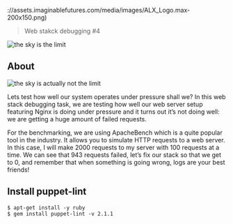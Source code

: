 ://assets.imaginablefutures.com/media/images/ALX_Logo.max-200x150.png)
  > Web stakck debugging #4


![the sky is the limit](https://media3.giphy.com/media/HV58tke92RgSLZIB7m/200w.webp?cid=ecf05e47n4bb6h4oal5mlkxrs63o7nadh4l1zi8qnhqtxml3&ep=v1_gifs_search&rid=200w.webp&ct=g)

## About
![the sky is actually not the limit](https://s3.amazonaws.com/intranet-projects-files/holbertonschool-sysadmin_devops/313/frdkCrb.jpg)

Lets test how well our system operates under pressure shall we?
In this web stack debugging task, we are testing how well our web server setup featuring Nginx is doing under pressure and it turns out it’s not doing well: we are getting a huge amount of failed requests.

For the benchmarking, we are using ApacheBench which is a quite popular tool in the industry. It allows you to simulate HTTP requests to a web server. In this case, I will make 2000 requests to my server with 100 requests at a time. We can see that 943 requests failed, let’s fix our stack so that we get to 0, and remember that when something is going wrong, logs are your best friends! 

## Install puppet-lint
```
$ apt-get install -y ruby
$ gem install puppet-lint -v 2.1.1
```
